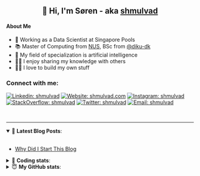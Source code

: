 <h2 align="center">
	👋 Hi, I'm Søren - aka <a href="https://shmulvad.com">shmulvad</a>
</h2>

#### About Me
- 🤖 Working as a Data Scientist at Singapore Pools
- 📚 Master of Computing from [NUS], BSc from [@diku-dk]
- 🧠 My field of specialization is artificial intelligence
- 👨‍🏫 I enjoy sharing my knowledge with others
- 👨‍💻 I love to build my own stuff

### Connect with me:

[![Linkedin: shmulvad](https://img.shields.io/badge/shmulvad-blue?style=flat&logo=Linkedin&logoColor=white)][linkedin]
[![Website: shmulvad.com](https://img.shields.io/badge/shmulvad.com-47CCCC?&style=flat&logo=Google-Chrome&logoColor=white)][website]
[![Instagram: shmulvad](https://img.shields.io/badge/-@shmulvad-purple?style=flat&logo=Instagram&logoColor=white)][instagram]
[![StackOverflow: shmulvad](https://img.shields.io/badge/shmulvad-FE7A16?style=flat&logo=stack-overflow&logoColor=white)][stackOverflow]
[![Twitter: shmulvad](https://img.shields.io/badge/@shmulvad-1ca0f1?style=flat&logo=twitter&logoColor=white)][twitter]
[![Email: shmulvad](https://img.shields.io/badge/shmulvad-D14836?style=flat&logo=gmail&logoColor=white)][mail]

<br />

---

<details open>
 <summary>📕 <b>Latest Blog Posts</b>: </summary>

<br>

<!-- BLOG-POST-LIST:START -->
- [Why Did I Start This Blog](https://shmulvad.com/blog/why-did-start-this-blog)
<!-- BLOG-POST-LIST:END -->

</details>

<!-- --- -->

<details>
 <summary>🤖 <b>Coding stats</b>: </summary>

<br>

NOTE: Doesn't track coding at work or work done in environments such as Jupyter Notebooks.

<!--START_SECTION:waka-->
![Code Time](http://img.shields.io/badge/Code%20Time-2%2C214%20hrs%2057%20mins-blue)

**I'm a Night 🦉** 

```text
🌞 Morning                430 commits         ██░░░░░░░░░░░░░░░░░░░░░░░   09.18 % 
🌆 Daytime                1215 commits        ██████░░░░░░░░░░░░░░░░░░░   25.95 % 
🌃 Evening                1918 commits        ██████████░░░░░░░░░░░░░░░   40.97 % 
🌙 Night                  1119 commits        ██████░░░░░░░░░░░░░░░░░░░   23.90 % 
```


📊 **This Week I Spent My Time On** 

```text
💬 Programming Languages: 
Python                   6 hrs 1 min         ████████████████░░░░░░░░░   62.98 % 
Other                    1 hr 24 mins        ████░░░░░░░░░░░░░░░░░░░░░   14.76 % 
HTML                     1 hr 3 mins         ███░░░░░░░░░░░░░░░░░░░░░░   11.09 % 
CSS                      29 mins             █░░░░░░░░░░░░░░░░░░░░░░░░   05.08 % 
Gettext Catalog          19 mins             █░░░░░░░░░░░░░░░░░░░░░░░░   03.42 % 

🔥 Editors: 
VS Code                  8 hrs 9 mins        █████████████████████░░░░   85.23 % 
Zsh                      1 hr 22 mins        ████░░░░░░░░░░░░░░░░░░░░░   14.35 % 
Sublime Text             2 mins              ░░░░░░░░░░░░░░░░░░░░░░░░░   00.43 % 

🐱‍💻 Projects: 
datapakke-interface      3 hrs 3 mins        ████████░░░░░░░░░░░░░░░░░   32.04 % 
hit-locator              2 hrs 37 mins       ███████░░░░░░░░░░░░░░░░░░   27.44 % 
company-scrapers         1 hr 41 mins        ████░░░░░░░░░░░░░░░░░░░░░   17.64 % 
overvaagning-admin       1 hr 23 mins        ████░░░░░░░░░░░░░░░░░░░░░   14.51 % 
whisp                    20 mins             █░░░░░░░░░░░░░░░░░░░░░░░░   03.52 % 
```


 Last Updated on 06/11/2023 18:40:59 UTC
<!--END_SECTION:waka-->

</details>

<!-- --- -->

<details>
 <summary>😇 <b>My GitHub stats</b>: </summary>

<br>

<img align="left" alt="shmulvad's Github Stats" src="https://github-readme-stats.vercel.app/api?username=shmulvad&show_icons=true&hide_border=true" />

</details>



[website]: https://shmulvad.com
[twitter]: https://twitter.com/shmulvad
[linkedin]: https://linkedin.com/in/shmulvad
[instagram]: https://instagram.com/shmulvad
[stackOverflow]: https://stackoverflow.com/users/9248793/shmulvad
[mail]: mailto:shmulvad@gmail.com
[@diku-dk]: https://github.com/diku-dk
[github]: https://github.com/shmulvad
[NUS]: https://www.nus.edu.sg